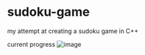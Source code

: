 # sudoku-game
my attempt at creating a sudoku game in C++

current progress
![image](https://user-images.githubusercontent.com/104849057/191001719-111ee459-ad51-4011-a8c1-aa0f7dfdcfb2.png)
